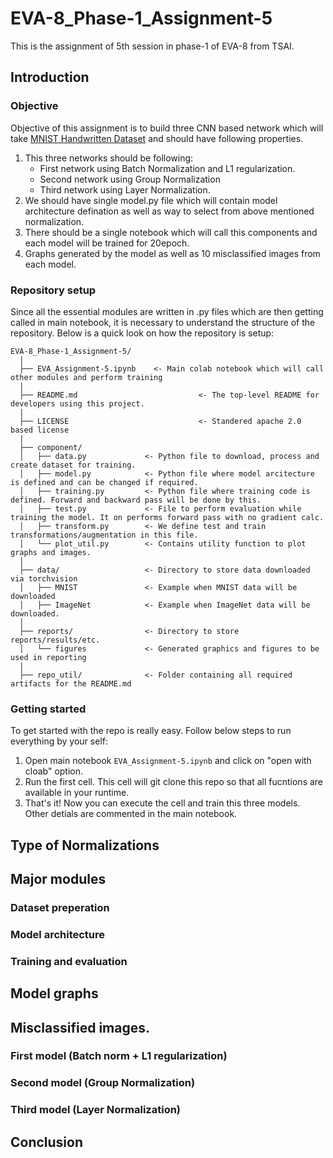# EVA-8_Phase-1_Assignment-5
This is the assignment of 5th session in phase-1 of EVA-8 from TSAI.

## Introduction

### Objective
Objective of this assignment is to build three CNN based network which will take [MNIST Handwritten Dataset](<http://yann.lecun.com/exdb/mnist/>) and should have following properties.
1. This three networks should be following:
    - First network using Batch Normalization and L1 regularization.
    - Second network using Group Normalization
    - Third network using Layer Normalization.
2. We should have single model.py file which will contain model architecture defination as well as way to select from above mentioned normalization.
3. There should be a single notebook which will call this components and each model will be trained for 20epoch.
4. Graphs generated by the model as well as 10 misclassified images from each model.

### Repository setup
Since all the essential modules are written in .py files which are then getting called in main notebook, it is necessary to understand the structure of the repository.
Below is a quick look on how the repository is setup:
<br>
```
EVA-8_Phase-1_Assignment-5/
  |
  ├── EVA_Assignment-5.ipynb    <- Main colab notebook which will call other modules and perform training
  |
  ├── README.md                           <- The top-level README for developers using this project.
  |
  ├── LICENSE                             <- Standered apache 2.0 based license
  |
  ├── component/
  │   ├── data.py             <- Python file to download, process and create dataset for training.
  │   ├── model.py            <- Python file where model arcitecture is defined and can be changed if required.
  │   ├── training.py         <- Python file where training code is defined. Forward and backward pass will be done by this.
  │   ├── test.py             <- File to perform evaluation while training the model. It on performs forward pass with no gradient calc.
  │   ├── transform.py        <- We define test and train transformations/augmentation in this file.
  │   └── plot_util.py        <- Contains utility function to plot graphs and images.
  │
  ├── data/                   <- Directory to store data downloaded via torchvision
  │   ├── MNIST               <- Example when MNIST data will be downloaded
  │   ├── ImageNet            <- Example when ImageNet data will be downloaded.
  │
  ├── reports/                <- Directory to store reports/results/etc.
  │   └── figures             <- Generated graphics and figures to be used in reporting
  |
  ├── repo_util/              <- Folder containing all required artifacts for the README.md
```
### Getting started
To get started with the repo is really easy. Follow below steps to run everything by your self:
1. Open main notebook `EVA_Assignment-5.ipynb` and click on "open with cloab" option.
2. Run the first cell. This cell will git clone this repo so that all fucntions are available in your runtime.
3. That's it! Now you can execute the cell and train this three models. Other detials are commented in the main notebook.

## Type of Normalizations

## Major modules

### Dataset preperation
### Model architecture
### Training and evaluation

## Model graphs

## Misclassified images.
### First model (Batch norm + L1 regularization)
### Second model (Group Normalization)
### Third model (Layer Normalization)
## Conclusion
